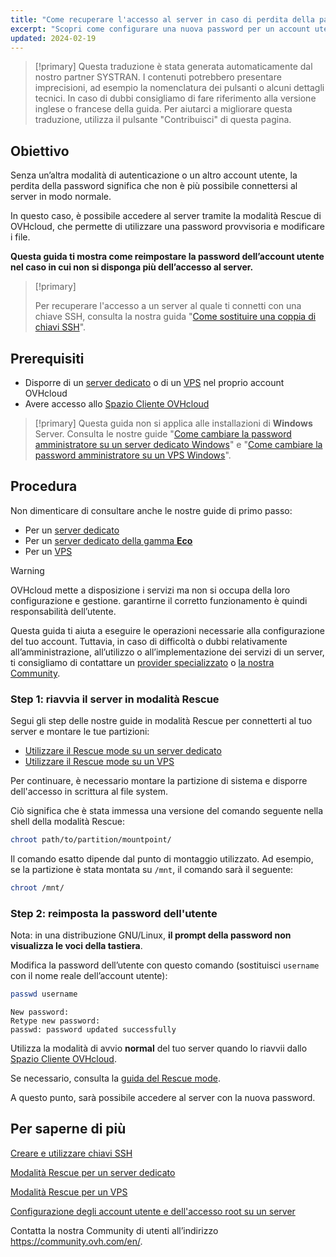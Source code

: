 ```yaml
---
title: "Come recuperare l'accesso al server in caso di perdita della password dell'utente"
excerpt: "Scopri come configurare una nuova password per un account utente su un sistema operativo GNU/Linux in modalità Rescue OVHcloud"
updated: 2024-02-19
---
```



> [!primary]
> Questa traduzione è stata generata automaticamente dal nostro partner SYSTRAN. I contenuti potrebbero presentare imprecisioni, ad esempio la nomenclatura dei pulsanti o alcuni dettagli tecnici. In caso di dubbi consigliamo di fare riferimento alla versione inglese o francese della guida. Per aiutarci a migliorare questa traduzione, utilizza il pulsante "Contribuisci" di questa pagina.
>

## Obiettivo

Senza un’altra modalità di autenticazione o un altro account utente, la perdita della password significa che non è più possibile connettersi al server in modo normale.

In questo caso, è possibile accedere al server tramite la modalità Rescue di OVHcloud, che permette di utilizzare una password provvisoria e modificare i file.

**Questa guida ti mostra come reimpostare la password dell’account utente nel caso in cui non si disponga più dell’accesso al server.**

> [!primary]
>
> Per recuperare l'accesso a un server al quale ti connetti con una chiave SSH, consulta la nostra guida "[Come sostituire una coppia di chiavi SSH](/pages/bare_metal_cloud/dedicated_servers/replacing-lost-ssh-key)".
>

## Prerequisiti

- Disporre di un [server dedicato](https://www.ovhcloud.com/it/bare-metal/) o di un [VPS](https://www.ovhcloud.com/it/vps/) nel proprio account OVHcloud
- Avere accesso allo [Spazio Cliente OVHcloud](/links/manager)

> [!primary]
> Questa guida non si applica alle installazioni di **Windows** Server. Consulta le nostre guide "[Come cambiare la password amministratore su un server dedicato Windows](/pages/bare_metal_cloud/dedicated_servers/rcw-changing-admin-password-on-windows)" e "[Come cambiare la password amministratore su un VPS Windows](/pages/bare_metal_cloud/virtual_private_servers/resetting_a_windows_password)".
>

## Procedura

Non dimenticare di consultare anche le nostre guide di primo passo:

- Per un [server dedicato](/pages/bare_metal_cloud/dedicated_servers/getting-started-with-dedicated-server)
- Per un [server dedicato della gamma **Eco**](/pages/bare_metal_cloud/dedicated_servers/getting-started-with-dedicated-server-eco)
- Per un [VPS](/pages/bare_metal_cloud/virtual_private_servers/starting_with_a_vps)

> [!warning]
>
> OVHcloud mette a disposizione i servizi ma non si occupa della loro configurazione e gestione. garantirne il corretto funzionamento è quindi responsabilità dell’utente.
>
> Questa guida ti aiuta a eseguire le operazioni necessarie alla configurazione del tuo account. Tuttavia, in caso di difficoltà o dubbi relativamente all’amministrazione, all’utilizzo o all’implementazione dei servizi di un server, ti consigliamo di contattare un [provider specializzato](https://partner.ovhcloud.com/it/directory/) o [la nostra Community](https://community.ovh.com/en/).
>

<a name="step1"></a>

### Step 1: riavvia il server in modalità Rescue

Segui gli step delle nostre guide in modalità Rescue per connetterti al tuo server e montare le tue partizioni:

- [Utilizzare il Rescue mode su un server dedicato](/pages/bare_metal_cloud/dedicated_servers/rescue_mode)
- [Utilizzare il Rescue mode su un VPS](/pages/bare_metal_cloud/virtual_private_servers/rescue)

Per continuare, è necessario montare la partizione di sistema e disporre dell'accesso in scrittura al file system.

Ciò significa che è stata immessa una versione del comando seguente nella shell della modalità Rescue:

```bash
chroot path/to/partition/mountpoint/
```

Il comando esatto dipende dal punto di montaggio utilizzato. Ad esempio, se la partizione è stata montata su `/mnt`, il comando sarà il seguente:

```bash
chroot /mnt/
```

### Step 2: reimposta la password dell'utente

Nota: in una distribuzione GNU/Linux, **il prompt della password non visualizza le voci della tastiera**.

Modifica la password dell’utente con questo comando (sostituisci `username` con il nome reale dell’account utente):

```bash
passwd username
```

```text
New password: 
Retype new password:
passwd: password updated successfully
```

Utilizza la modalità di avvio **normal** del tuo server quando lo riavvii dallo [Spazio Cliente OVHcloud](/links/manager).

Se necessario, consulta la [guida del Rescue mode](#step1).

A questo punto, sarà possibile accedere al server con la nuova password.


## Per saperne di più

[Creare e utilizzare chiavi SSH](/pages/bare_metal_cloud/dedicated_servers/creating-ssh-keys-dedicated)

[Modalità Rescue per un server dedicato](/pages/bare_metal_cloud/dedicated_servers/rescue_mode)

[Modalità Rescue per un VPS](/pages/bare_metal_cloud/virtual_private_servers/rescue)

[Configurazione degli account utente e dell'accesso root su un server](/pages/bare_metal_cloud/dedicated_servers/changing_root_password_linux_ds)

Contatta la nostra Community di utenti all’indirizzo <https://community.ovh.com/en/>.